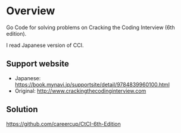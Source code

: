 # Overview
Go Code for solving problems on Cracking the Coding Interview (6th edition).

I read Japanese version of CCI.

## Support website
- Japanese: https://book.mynavi.jp/supportsite/detail/9784839960100.html
- Original: http://www.crackingthecodinginterview.com

## Solution
https://github.com/careercup/CtCI-6th-Edition

